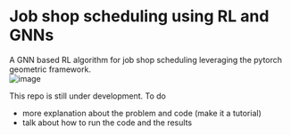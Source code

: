 # Job shop scheduling using RL and GNNs
A  GNN based RL algorithm for job shop scheduling leveraging the pytorch geometric framework.\
![image](https://github.com/user-attachments/assets/19b2ee50-fc3d-4b9a-a48a-55234a06c5b0)



This repo is still under development. To do

- more explanation about the problem and code (make it a tutorial)
- talk about how to run the code and the results
